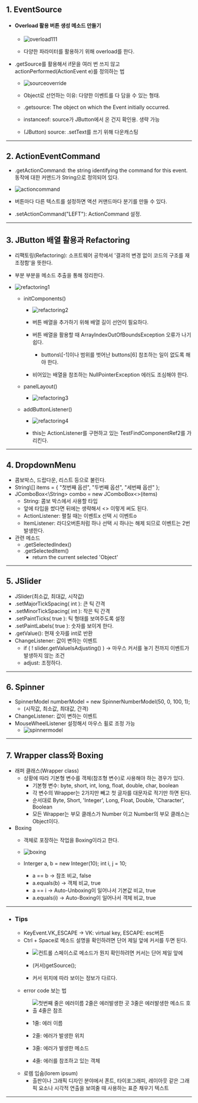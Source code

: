 ## 1. EventSource 
- #### Overload 활용 버튼 생성 메소드 만들기
	- ![overload111](https://github.com/LeeKangHo1/My-Java-study/assets/171015955/bc50d741-7525-4678-b3a1-a92bf6f36607)

	- 다양한 파라미터를 활용하기 위해 overload를 한다.
- .getSource를 활용해서 if문을 여러 번 쓰지 않고 actionPerformed(ActionEvent e)를 정의하는 법
	- ![sourceoverride](https://github.com/LeeKangHo1/My-Java-study/assets/171015955/e8e7f0a7-1f0b-49b9-878d-a1ad780b4c91)

	- Object로 선언하는 이유: 다양한 이벤트를 다 담을 수 있는 형태.
	- .getsource: The object on which the Event initially occurred.
	- instanceof: source가 JButton에서 온 건지 확인용. 생략 가능
	- (JButton) source: .setText를 쓰기 위해 다운캐스팅

---
## 2. ActionEventCommand
- .getActionCommand: the string identifying the command for this event. 동작에 대한 커맨드가 String으로 정의되어 있다.
- ![actioncommand](https://github.com/LeeKangHo1/My-Java-study/assets/171015955/be63b753-506f-48b6-b291-e3e0032f53c6)

- 버튼마다 다른 텍스트를 설정하면 액션 커맨드마다 분기를 만들 수 있다.
- .setActionCommand("LEFT"): ActionCommand 설정.

---
## 3. JButton 배열 활용과 Refactoring
- 리팩토링(Refactoring): 소프트웨어 공학에서 '결과의 변경 없이 코드의 구조를 재조정함'을 뜻한다.
- 부분 부분을 메소드 추출을 통해 정리한다.
- ![refactoring1](https://github.com/LeeKangHo1/My-Java-study/assets/171015955/361215d3-9045-4cd3-8c8e-70acc92319c4)

	- initComponents()
		- ![refactoring2](https://github.com/LeeKangHo1/My-Java-study/assets/171015955/6130b133-3038-44b5-a058-6630a1c818db)

		- 버튼 배열을 추가하기 위해 배열 길이 선언이 필요하다.
		- 버튼 배열을 활용할 때 ArrayIndexOutOfBoundsException 오류가 나기 쉽다.
			- buttons\\\[-1]이나 범위를 벗어난 buttons\[6] 참조하는 일이 없도록 해야 한다.
		- 비어있는 배열을 참조하는 NullPointerException 에러도 조심해야 한다.
	- panelLayout()
		- ![refactoring3](https://github.com/LeeKangHo1/My-Java-study/assets/171015955/aeb0ea8f-3780-4b55-b407-6d36de21e050)

	- addButtonListener()
		- ![refactoring4](https://github.com/LeeKangHo1/My-Java-study/assets/171015955/a5ac3f25-e2df-4b61-8251-a1642b7db504)

		- this는 ActionListener를 구현하고 있는 TestFindComponentRef2를 가리킨다.


---
## 4. DropdownMenu
- 콤보박스, 드랍다운, 리스트 등으로 불린다.
- String\\\[] items = { "첫번째 옵션", "두번째 옵션", "세번째 옵션" };
- JComboBox<\String> combo = new JComboBox<>(items)
	- String: 콤보 박스에서 사용할 타입
	- 앞에 타입을 썼다면 뒤에는 생략해서 <> 이렇게 써도 된다.
	- ActionListener: 펼칠 때는 이벤트x 선택 시 이벤트o
	- ItemListener: 라디오버튼처럼 하나 선택 시 하나는 해제 되므로 이벤트는 2번 발생한다. 
- 관련 메소드
	- .getSelectedIndex()
	- .getSelectedItem()
		- return the current selected 'Object'

---
## 5. JSlider
 - JSlider(최소값, 최대값, 시작값) 
 - .setMajorTickSpacing( int ): 큰 틱 간격
 - .setMinorTickSpacing( int ): 작은 틱 간격
 - .setPaintTicks( true ): 틱 형태를 보여주도록 설정
 - .setPaintLabels( true ): 숫자를 보이게 한다.
 - .getValue(): 현재 숫자를 int로 반환
 - ChangeListener: 값이 변하는 이벤트
	 - if ( ! slider.getValueIsAdjusting() ) -> 마우스 커서를 놓기 전까지 이벤트가 발생하지 않는 조건
	 - adjust: 조정하다.

---
## 6. Spinner
-  SpinnerModel numberModel = new SpinnerNumberModel(50, 0, 100, 1);
	-  (시작값, 최소값, 최대값, 간격)
- ChangeListener: 값이 변하는 이벤트
- MouseWheelListener 설정해서 마우스 휠로 조정 가능
	- ![spinnermodel](https://github.com/LeeKangHo1/My-Java-study/assets/171015955/0173f1f5-8d2b-451e-8a7e-92aee7c38a41)


---
## 7. Wrapper class와 Boxing
- 래퍼 클래스(Wrapper class)
	- 상황에 따라 기본형 변수를 객체(참조형 변수)로 사용해야 하는 경우가 있다.
		- 기본형 변수: byte, short, int, long, float, double, char, boolean
		- 각 변수의 Wrapper는 2가지만 빼고 첫 글자를 대문자로 적기만 하면 된다.
		- 순서대로 Byte, Short, 'Integer', Long, Float, Double, 'Character', Boolean
		- 모든 Wrapper는 부모 클래스가 Number 이고 Number의 부모 클래스는 Object이다.
- Boxing
	- 객체로 포장하는 작업을 Boxing이라고 한다.
	- ![boxing](https://github.com/LeeKangHo1/My-Java-study/assets/171015955/bf2cfe62-8f6d-422b-9482-fca92a128a93)

	- Interger a, b = new Integer(10); int i, j = 10;
		- a == b -> 참조 비교, false
		- a.equals(b) -> 객체 비교, true
		- a == i -> Auto-Unboxing이 일어나서 기본값 비교, true
		- a.equals(i) -> Auto-Boxing이 일어나서 객체 비교, true

---
- ### Tips
	- KeyEvent.VK_ESCAPE -> VK: virtual key, ESCAPE: esc버튼
	- Ctrl + Space로 메소드 설명을 확인하려면 단어 제일 앞에 커서를 두면 된다.
		- ![컨트롤 스페이스로 메소드가 뭔지 확인하려면 커서는 단어 제일 앞에](https://github.com/LeeKangHo1/My-Java-study/assets/171015955/9d072ff8-f64f-451f-8e8e-dd3f4a9e7f23)

		- (커서)getSource();
		- 커서 위치에 따라 보이는 정보가 다르다.
	- error code 보는 법
		- ![첫번째 줄은 에러이름 2줄은 에러발생한 곳 3줄은 에러발생한 메소드 호출 4줄은 참조](https://github.com/LeeKangHo1/My-Java-study/assets/171015955/d70e7040-b893-42fb-aa1f-3670b76c9fd4)

		- 1줄: 에러 이름
		- 2줄: 에러가 발생한 위치
		- 3줄: 에러가 발생한 메소드
		- 4줄: 에러를 참조하고 있는 객체
	- 로렘 입숨(lorem ipsum)
		- 출판이나 그래픽 디자인 분야에서 폰트, 타이포그래피, 레이아웃 같은 그래픽 요소나 시각적 연출을 보여줄 때 사용하는 표준 채우기 텍스트

---
